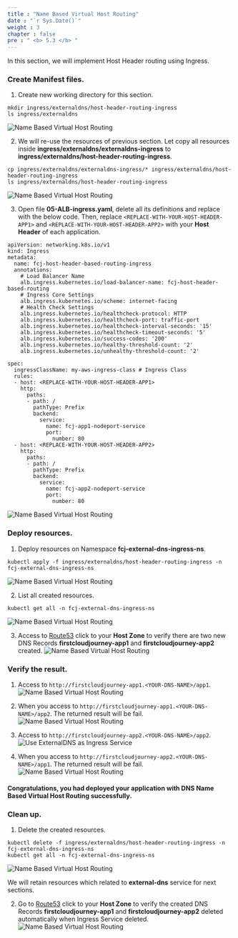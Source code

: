 ```yaml
---
title : "Name Based Virtual Host Routing"
date : "`r Sys.Date()`"
weight : 3
chapter : false
pre : " <b> 5.3 </b> "
---
```


In this section, we will implement Host Header routing using Ingress.

### Create Manifest files.
1. Create new working directory for this section.
```
mkdir ingress/externaldns/host-header-routing-ingress
ls ingress/externaldns
```
![Name Based Virtual Host Routing](../../images/5.externaldns/5.3.namebasedhostroutingingress/5.3.1.namebasedhostroutingingress.png?pc=90pt)

2. We will re-use the resources of previous section. Let copy all resources inside **ingress/externaldns/externaldns-ingress** to **ingress/externaldns/host-header-routing-ingress**.
```
cp ingress/externaldns/externaldns-ingress/* ingress/externaldns/host-header-routing-ingress
ls ingress/externaldns/host-header-routing-ingress
```
![Name Based Virtual Host Routing](../../images/5.externaldns/5.3.namebasedhostroutingingress/5.3.2.namebasedhostroutingingress.png?pc=90pt)

3. Open file **05-ALB-ingress.yaml**, delete all its definitions and replace with the below code. Then, replace ```<REPLACE-WITH-YOUR-HOST-HEADER-APP1>``` and ```<REPLACE-WITH-YOUR-HOST-HEADER-APP2>``` with your **Host Header** of each application.
```
apiVersion: networking.k8s.io/v1
kind: Ingress
metadata:
  name: fcj-host-header-based-routing-ingress
  annotations:
    # Load Balancer Name
    alb.ingress.kubernetes.io/load-balancer-name: fcj-host-header-based-routing
    # Ingress Core Settings
    alb.ingress.kubernetes.io/scheme: internet-facing
    # Health Check Settings
    alb.ingress.kubernetes.io/healthcheck-protocol: HTTP 
    alb.ingress.kubernetes.io/healthcheck-port: traffic-port
    alb.ingress.kubernetes.io/healthcheck-interval-seconds: '15'
    alb.ingress.kubernetes.io/healthcheck-timeout-seconds: '5'
    alb.ingress.kubernetes.io/success-codes: '200'
    alb.ingress.kubernetes.io/healthy-threshold-count: '2'
    alb.ingress.kubernetes.io/unhealthy-threshold-count: '2'

spec:
  ingressClassName: my-aws-ingress-class # Ingress Class
  rules:
  - host: <REPLACE-WITH-YOUR-HOST-HEADER-APP1>
    http:
      paths:
      - path: /
        pathType: Prefix
        backend:
          service:
            name: fcj-app1-nodeport-service
            port:
              number: 80
  - host: <REPLACE-WITH-YOUR-HOST-HEADER-APP2>
    http:
      paths:
      - path: /
        pathType: Prefix
        backend:
          service:
            name: fcj-app2-nodeport-service
            port:
              number: 80
```

![Name Based Virtual Host Routing](../../images/5.externaldns/5.3.namebasedhostroutingingress/5.3.3.namebasedhostroutingingress.png?pc=90pt)

### Deploy resources.
1. Deploy resources on Namespace **fcj-external-dns-ingress-ns**.
```
kubectl apply -f ingress/externaldns/host-header-routing-ingress -n fcj-external-dns-ingress-ns
```
![Name Based Virtual Host Routing](../../images/5.externaldns/5.3.namebasedhostroutingingress/5.3.4.namebasedhostroutingingress.png?pc=90pt)

2. List all created resources.
```
kubectl get all -n fcj-external-dns-ingress-ns
```
![Name Based Virtual Host Routing](../../images/5.externaldns/5.3.namebasedhostroutingingress/5.3.5.namebasedhostroutingingress.png?pc=90pt)

3. Access to [Route53](https://us-east-1.console.aws.amazon.com/route53/v2/hostedzones?region=ap-southeast-1#) click to your **Host Zone** to verify there are two new DNS Records **firstcloudjourney-app1** and **firstcloudjourney-app2** created.
![Name Based Virtual Host Routing](../../images/5.externaldns/5.3.namebasedhostroutingingress/5.3.6.namebasedhostroutingingress.png?pc=90pt)

### Verify the result.
1. Access to ```http://firstcloudjourney-app1.<YOUR-DNS-NAME>/app1```.
![Name Based Virtual Host Routing](../../images/5.externaldns/5.3.namebasedhostroutingingress/5.3.7.namebasedhostroutingingress.png?pc=90pt)

2. When you access to ```http://firstcloudjourney-app1.<YOUR-DNS-NAME>/app2```. The returned result will be fail.
![Name Based Virtual Host Routing](../../images/5.externaldns/5.3.namebasedhostroutingingress/5.3.8.namebasedhostroutingingress.png?pc=90pt)

3. Access to ```http://firstcloudjourney-app2.<YOUR-DNS-NAME>/app2```.
![Use ExternalDNS as Ingress Service](../../images/5.externaldns/5.2.externaldnsingress/5.2.9.externaldnsingress.png?pc=90pt)

4. When you access to ```http://firstcloudjourney-app2.<YOUR-DNS-NAME>/app1```. The returned result will be fail.
![Name Based Virtual Host Routing](../../images/5.externaldns/5.3.namebasedhostroutingingress/5.3.10.namebasedhostroutingingress.png?pc=90pt)

#### Congratulations, you had deployed your application with DNS Name Based Virtual Host Routing successfully.

### Clean up.
1. Delete the created resources.
```
kubectl delete -f ingress/externaldns/host-header-routing-ingress -n fcj-external-dns-ingress-ns
kubectl get all -n fcj-external-dns-ingress-ns
```
![Name Based Virtual Host Routing](../../images/5.externaldns/5.3.namebasedhostroutingingress/5.3.11.namebasedhostroutingingress.png?pc=90pt)

We will retain resources which related to **external-dns** service for next sections.

2. Go to [Route53](https://us-east-1.console.aws.amazon.com/route53/v2/hostedzones?region=ap-southeast-1#) click to your **Host Zone** to verify the created DNS Records **firstcloudjourney-app1** and **firstcloudjourney-app2** deleted automatically when Ingress Service deleted.
![Name Based Virtual Host Routing](../../images/5.externaldns/5.3.namebasedhostroutingingress/5.3.12.namebasedhostroutingingress.png?pc=90pt)